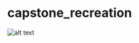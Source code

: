 # capstone_recreation
![alt text](https://raw.github.com/smandel2/capstone_recreation/master/images/tent_in_desert.jpg)
